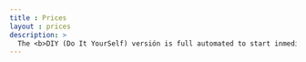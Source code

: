 ```yaml
---
title : Prices
layout : prices
description: >
  The <b>DIY (Do It YourSelf) versión is full automated to start inmediatelly.</b> We offer the Enterprice alternative for mid-size Companies 🚀!
---
```

